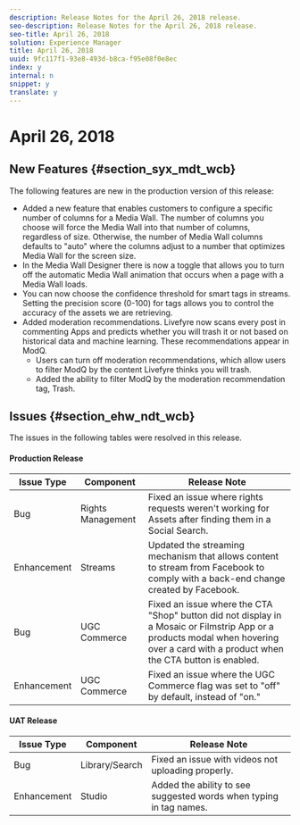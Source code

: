 ```yaml
---
description: Release Notes for the April 26, 2018 release.
seo-description: Release Notes for the April 26, 2018 release.
seo-title: April 26, 2018
solution: Experience Manager
title: April 26, 2018
uuid: 9fc117f1-93e8-493d-b8ca-f95e08f0e8ec
index: y
internal: n
snippet: y
translate: y
---
```


# April 26, 2018


## New Features {#section_syx_mdt_wcb}

The following features are new in the production version of this release:

* Added a new feature that enables customers to configure a specific number of columns for a Media Wall. The number of columns you choose will force the Media Wall into that number of columns, regardless of size. Otherwise, the number of Media Wall columns defaults to "auto" where the columns adjust to a number that optimizes Media Wall for the screen size.
* In the Media Wall Designer there is now a toggle that allows you to turn off the automatic Media Wall animation that occurs when a page with a Media Wall loads.
* You can now choose the confidence threshold for smart tags in streams. Setting the precision score (0-100) for tags allows you to control the accuracy of the assets we are retrieving.
* Added moderation recommendations. Livefyre now scans every post in commenting Apps and predicts whether you will trash it or not based on historical data and machine learning. These recommendations appear in ModQ.
    * Users can turn off moderation recommendations, which allow users to filter ModQ by the content Livefyre thinks you will trash.
    * Added the ability to filter ModQ by the moderation recommendation tag, Trash.


## Issues {#section_ehw_ndt_wcb}

The issues in the following tables were resolved in this release.

#### Production Release
|  **Issue Type** | **Component** | **Release Note** |
|---|---|---|
|  Bug | Rights Management | Fixed an issue where rights requests weren't working for Assets after finding them in a Social Search. |
|  Enhancement | Streams | Updated the streaming mechanism that allows content to stream from Facebook to comply with a back-end change created by Facebook.  |
|  Bug | UGC Commerce | Fixed an issue where the CTA "Shop" button did not display in a Mosaic or Filmstrip App or a products modal when hovering over a card with a product when the CTA button is enabled. |
|  Enhancement | UGC Commerce | Fixed an issue where the UGC Commerce flag was set to "off" by default, instead of "on."  |


<a id="section_e4q_bkl_tdb"></a>


#### UAT Release
|  **Issue Type** | **Component** | **Release Note** |
|---|---|---|
|  Bug | Library/Search | Fixed an issue with videos not uploading properly. |
|  Enhancement | Studio | Added the ability to see suggested words when typing in tag names.  |

